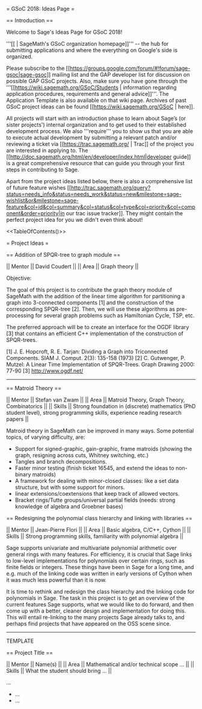= GSoC 2018: Ideas Page =

== Introduction ==

Welcome to Sage's Ideas Page for GSoC 2018!

'''[[ | SageMath's GSoC organization homepage]]''' -- the hub for submitting applications and where the everything on Google's side is organized.

Please subscribe to the [[https://groups.google.com/forum/#!forum/sage-gsoc|sage-gsoc]] mailing list and the GAP developer list for discussion on possible GAP GSoC projects. Also, make sure you have gone through the '''[[https://wiki.sagemath.org/GSoC/Students | information regarding application procedures, requirements and general advice]]'''. The Application Template is also available on that wiki page. Archives of past GSoC project ideas can be found [[https://wiki.sagemath.org/GSoC | here]].

All projects will start with an introduction phase to learn about Sage’s (or sister projects') internal organization and to get used to their established development process. We also '''require''' you to show us that you are able to execute actual development by submitting a relevant patch and/or reviewing a ticket via [[https://trac.sagemath.org/ | Trac]] of the project you are interested in applying to. The [[http://doc.sagemath.org/html/en/developer/index.html|developer guide]] is a great comprehensive resource that can guide you through your first steps in contributing to Sage.

Apart from the project ideas listed below, there is also a comprehensive list of future feature wishes [[http://trac.sagemath.org/query?status=needs_info&status=needs_work&status=new&milestone=sage-wishlist&or&milestone=sage-feature&col=id&col=summary&col=status&col=type&col=priority&col=component&order=priority|in our trac issue tracker]].
They might contain the perfect project idea for you we didn't even think about!

<<TableOfContents()>>

= Project Ideas =


== Addition of SPQR-tree to graph module ==

|| Mentor     || David Coudert ||
|| Area       || Graph theory ||


Objective:

The goal of this project is to contribute the graph theory module of SageMath with the addition of the linear time algorithm for partitioning a graph into 3-connected components [1] and the construction of the corresponding SPQR-tree [2].  Then, we will use these algorithms as pre-processing for several graph problems such as Hamiltonian Cycle, TSP, etc.

The preferred approach will be to create an interface for the OGDF library [3] that contains an efficient C++ implementation of the construction of SPQR-trees.

[1] J. E. Hopcroft, R. E. Tarjan: Dividing a Graph into Triconnected Components. SIAM J. Comput. 2(3): 135-158 (1973)
[2] C. Gutwenger, P. Mutzel: A Linear Time Implementation of SPQR-Trees. Graph Drawing 2000: 77-90
[3] http://www.ogdf.net/


---

== Matroid Theory ==

|| Mentor     || Stefan van Zwam ||
|| Area       || Matroid Theory, Graph Theory, Combinatorics ||
|| Skills     || Strong foundation in (discrete) mathematics (PhD student level), strong programming skills, experience reading research papers ||

Matroid theory in SageMath can be improved in many ways. Some potential topics, of varying difficulty, are:

 * Support for signed-graphic, gain-graphic, frame matroids (showing the graph, resigning across cuts, Whitney switching, etc.)
 * Tangles and branch decompositions.
 * Faster minor testing (finish ticket 16545, and extend the ideas to non-binary matroids)
 * A framework for dealing with minor-closed classes: like a set data structure, but with some support for minors.
 * linear extensions/coextensions that keep track of allowed vectors.
 * Bracket rings/Tutte groups/universal partial fields (needs: strong knowledge of algebra and Groebner bases)

== Redesigning the polynomial class hierarchy and linking with libraries  ==

|| Mentor     || Jean-Pierre Flori ||
|| Area       || Basic algebra, C/C++, Cython ||
|| Skills     || Strong programming skills, familiarity with polynomial algebra ||

Sage supports univariate and multivariate polynomial arithmetic over general
rings with many features. For efficiency, it is crucial that Sage links to
low-level implementations for polynomials over certain rings, such as finite
fields or integers. These things have been in Sage for a long time, and e.g.
much of the linking code was written in early versions of Cython when it was
much less powerful than it is now.

It is time to rethink and redesign the class hierarchy and the linking code for
polynomials in Sage. The task in this project is to get an overview of the
current features Sage supports, what we would like to do forward, and then come
up with a better, cleaner design and implementation for doing this. This will
entail re-linking to the many projects Sage already talks to, and perhaps find
projects that have appeared on the OSS scene since.


---

TEMPLATE

== Project Title ==

|| Mentor     || Name(s) ||
|| Area       || Mathematical and/or technical scope ... ||
|| Skills     || What the student should bring ... ||

...

  * ...
  * ...
